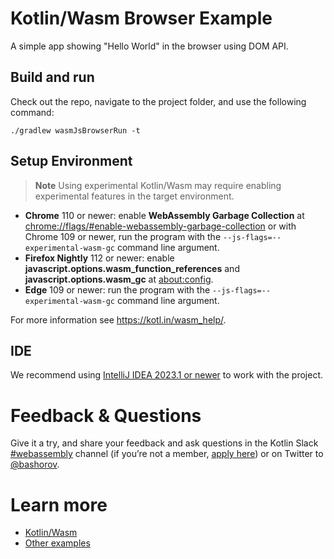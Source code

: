 # Kotlin/Wasm Browser Example

A simple app showing "Hello World" in the browser using DOM API.

## Build and run

Check out the repo, navigate to the project folder, and use the following command:
```
./gradlew wasmJsBrowserRun -t
```

## Setup Environment

>**Note**
> Using experimental Kotlin/Wasm may require enabling experimental features in the target environment.

- **Chrome** 110 or newer: enable **WebAssembly Garbage Collection** at [chrome://flags/#enable-webassembly-garbage-collection](chrome://flags/#enable-webassembly-garbage-collection) or with Chrome 109 or newer, run the program with the `--js-flags=--experimental-wasm-gc` command line argument.
- **Firefox Nightly** 112 or newer: enable **javascript.options.wasm_function_references** and **javascript.options.wasm_gc** at [about:config](about:config).
- **Edge** 109 or newer: run the program with the `--js-flags=--experimental-wasm-gc` command line argument.

For more information see https://kotl.in/wasm_help/.

## IDE

We recommend using [IntelliJ IDEA 2023.1 or newer](https://www.jetbrains.com/idea/) to work with the project.

# Feedback & Questions

Give it a try, and share your feedback and ask questions in the Kotlin Slack [#webassembly](https://slack-chats.kotlinlang.org/c/webassembly) channel (if you’re not a member, [apply here](https://kotl.in/slack)) or on Twitter to [@bashorov](https://twitter.com/bashorov).

# Learn more

* [Kotlin/Wasm](https://kotl.in/wasm/)
* [Other examples](../../../#examples)
